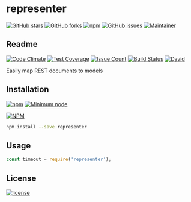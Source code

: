 # representer

[![GitHub stars](https://img.shields.io/github/stars/lestad/representer.svg)](https://github.com/lestad/representer/stargazers)
[![GitHub forks](https://img.shields.io/github/forks/lestad/representer.svg)](https://github.com/lestad/representer/network)
[![npm](https://img.shields.io/npm/dm/representer.svg?maxAge=2592000)](https://npmjs.com/representer)
[![GitHub issues](https://img.shields.io/github/issues/lestad/representer.svg?maxAge=2592000)]()
[![Maintainer](https://img.shields.io/badge/maintainer-lestad-blue.svg)](https://lestad.top)

## Readme

[![Code Climate](https://codeclimate.com/github/LestaD/representer/badges/gpa.svg)](https://codeclimate.com/github/LestaD/representer)
[![Test Coverage](https://codeclimate.com/github/LestaD/representer/badges/coverage.svg)](https://codeclimate.com/github/LestaD/representer/coverage)
[![Issue Count](https://codeclimate.com/github/LestaD/representer/badges/issue_count.svg)](https://codeclimate.com/github/LestaD/representer)
[![Build Status](https://travis-ci.org/LestaD/representer.svg?branch=master)](https://travis-ci.org/LestaD/representer)
[![David](https://img.shields.io/david/dev/lestad/representer.svg?maxAge=2592000)]()

Easily map REST documents to models

## Installation

[![npm](https://img.shields.io/npm/v/representer.svg?maxAge=2592000)](https://npmjs.com/representer)
[![Minimum node](https://img.shields.io/badge/engines-node%20%3E%3D%204-green.svg)](https://github.com/LestaD/representer/blob/master/package.json)

[![NPM](https://nodei.co/npm/representer.png?compact=true)](https://nodei.co/npm/representer/)

```bash
npm install --save representer
```

## Usage

```js
const timeout = require('representer');


```


## License

[![license](https://img.shields.io/github/license/lestad/representer.svg?maxAge=2592000)]()
